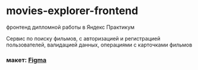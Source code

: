# movies-explorer-frontend
фронтенд дипломной работы в Яндекс Практикум

Сервис по поиску фильмов, с авторизацией и регистрацией пользователей, валидацией данных, операциями с карточками фильмов

### макет: [Figma](https://www.figma.com/file/6FMWkB94wE7KTkcCgUXtnC/%D0%94%D0%B8%D0%BF%D0%BB%D0%BE%D0%BC%D0%BD%D1%8B%D0%B9-%D0%BF%D1%80%D0%BE%D0%B5%D0%BA%D1%82?node-id=41056%3A9786&mode=dev)

 
